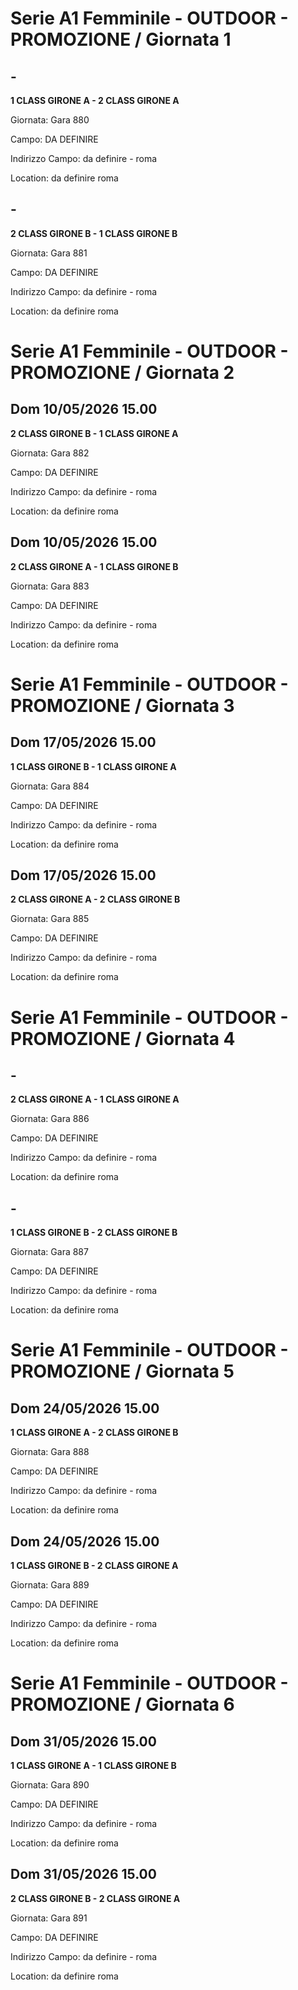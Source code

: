 # Serie A1 Femminile - OUTDOOR  - PROMOZIONE / Giornata 1
## -

<strong>1 CLASS GIRONE A - 2 CLASS GIRONE A</strong>

Giornata: Gara 880

Campo: DA DEFINIRE 

Indirizzo Campo:  da definire  - roma

Location:  da definire  roma
<!-- VALCHISONE_END -->



## -

<strong>2 CLASS GIRONE B - 1 CLASS GIRONE B</strong>

Giornata: Gara 881

Campo: DA DEFINIRE 

Indirizzo Campo:  da definire  - roma

Location:  da definire  roma
<!-- VALCHISONE_END -->


# Serie A1 Femminile - OUTDOOR  - PROMOZIONE / Giornata 2
## Dom 10/05/2026 15.00

<strong>2 CLASS GIRONE B - 1 CLASS GIRONE A</strong>

Giornata: Gara 882

Campo: DA DEFINIRE 

Indirizzo Campo:  da definire  - roma

Location:  da definire  roma
<!-- VALCHISONE_END -->



## Dom 10/05/2026 15.00

<strong>2 CLASS GIRONE A - 1 CLASS GIRONE B</strong>

Giornata: Gara 883

Campo: DA DEFINIRE 

Indirizzo Campo:  da definire  - roma

Location:  da definire  roma
<!-- VALCHISONE_END -->


# Serie A1 Femminile - OUTDOOR  - PROMOZIONE / Giornata 3
## Dom 17/05/2026 15.00

<strong>1 CLASS GIRONE B - 1 CLASS GIRONE A</strong>

Giornata: Gara 884

Campo: DA DEFINIRE 

Indirizzo Campo:  da definire  - roma

Location:  da definire  roma
<!-- VALCHISONE_END -->



## Dom 17/05/2026 15.00

<strong>2 CLASS GIRONE A - 2 CLASS GIRONE B</strong>

Giornata: Gara 885

Campo: DA DEFINIRE 

Indirizzo Campo:  da definire  - roma

Location:  da definire  roma
<!-- VALCHISONE_END -->


# Serie A1 Femminile - OUTDOOR  - PROMOZIONE / Giornata 4
## -

<strong>2 CLASS GIRONE A - 1 CLASS GIRONE A</strong>

Giornata: Gara 886

Campo: DA DEFINIRE 

Indirizzo Campo:  da definire  - roma

Location:  da definire  roma
<!-- VALCHISONE_END -->



## -

<strong>1 CLASS GIRONE B - 2 CLASS GIRONE B</strong>

Giornata: Gara 887

Campo: DA DEFINIRE 

Indirizzo Campo:  da definire  - roma

Location:  da definire  roma
<!-- VALCHISONE_END -->


# Serie A1 Femminile - OUTDOOR  - PROMOZIONE / Giornata 5
## Dom 24/05/2026 15.00

<strong>1 CLASS GIRONE A - 2 CLASS GIRONE B</strong>

Giornata: Gara 888

Campo: DA DEFINIRE 

Indirizzo Campo:  da definire  - roma

Location:  da definire  roma
<!-- VALCHISONE_END -->



## Dom 24/05/2026 15.00

<strong>1 CLASS GIRONE B - 2 CLASS GIRONE A</strong>

Giornata: Gara 889

Campo: DA DEFINIRE 

Indirizzo Campo:  da definire  - roma

Location:  da definire  roma
<!-- VALCHISONE_END -->


# Serie A1 Femminile - OUTDOOR  - PROMOZIONE / Giornata 6
## Dom 31/05/2026 15.00

<strong>1 CLASS GIRONE A - 1 CLASS GIRONE B</strong>

Giornata: Gara 890

Campo: DA DEFINIRE 

Indirizzo Campo:  da definire  - roma

Location:  da definire  roma
<!-- VALCHISONE_END -->



## Dom 31/05/2026 15.00

<strong>2 CLASS GIRONE B - 2 CLASS GIRONE A</strong>

Giornata: Gara 891

Campo: DA DEFINIRE 

Indirizzo Campo:  da definire  - roma

Location:  da definire  roma
<!-- VALCHISONE_END -->


